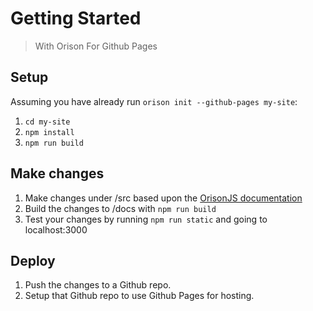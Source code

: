# Getting Started

> With Orison For Github Pages

## Setup

Assuming you have already run `orison init --github-pages my-site`:

1. `cd my-site`
1. `npm install`
1. `npm run build`

## Make changes

1. Make changes under /src based upon the [OrisonJS documentation](https://orison.alexlockhart.me)
1. Build the changes to /docs with `npm run build`
1. Test your changes by running `npm run static` and going to localhost:3000

## Deploy

1. Push the changes to a Github repo.
1. Setup that Github repo to use Github Pages for hosting.
